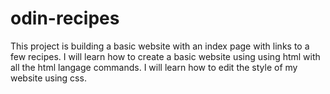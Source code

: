 # odin-recipes
This project is building a basic website with an index page with links to a few recipes.
I will learn how to create a basic website using using html with all the html langage commands.
I will learn how to edit the style of my website using css.

